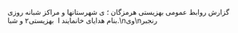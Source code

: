  گزارش روابط عمومی بهزیستی هرمزگان ؛ ی شهرستانها و مراکز شبانه روزی بهزیستی۲ و  شبا  I بنام هدایای خانمایند.\nوی\nرنجبر
